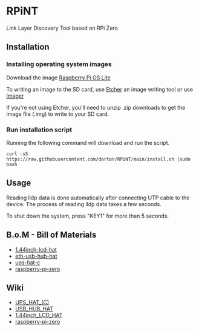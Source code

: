 # RPiNT

Link Layer Discovery Tool based on RPi Zero

## Installation

### Installing operating system images 

Download the image [Raspberry Pi OS Lite](https://downloads.raspberrypi.org/raspios_lite_armhf_latest)

To writing an image to the SD card, use [Etcher](https://etcher.io/) an image writing tool or use [Imager](https://www.raspberrypi.org/downloads/)

If you're not using Etcher, you'll need to unzip .zip downloads to get the image file (.img) to write to your SD card.

### Run installation script

Running the following command will download and run the script.

```
curl -sS https://raw.githubusercontent.com/darton/RPiNT/main/install.sh |sudo bash
```

## Usage

Reading lldp data is done automatically after connecting UTP cable to the device. The process of reading lldp data takes a few seconds.

To shut down the system, press "KEY1" for more than 5 seconds.

## B.o.M - Bill of Materials

* [1.44inch-lcd-hat](https://www.waveshare.com/product/raspberry-pi/displays/lcd-oled/1.44inch-lcd-hat.htm)
* [eth-usb-hub-hat](https://www.waveshare.com/product/raspberry-pi/hats/interface-power/eth-usb-hub-hat.htm)
* [ups-hat-c](https://www.waveshare.com/product/raspberry-pi/hats/interface-power/ups-hat-c.htm)
* [raspberry-pi-zero](https://www.waveshare.com/product/raspberry-pi/boards-kits/raspberry-pi-zero/raspberry-pi-zero.htm)

## Wiki

* [UPS_HAT_(C)](https://www.waveshare.com/wiki/UPS_HAT_(C))
* [USB_HUB_HAT](https://www.waveshare.com/wiki/ETH/USB_HUB_HAT)
* [1.44inch_LCD_HAT](https://www.waveshare.com/wiki/1.44inch_LCD_HAT)
* [raspberry-pi-zero](https://www.raspberrypi.com/documentation/computers/raspberry-pi.html#raspberry-pi-zero)
